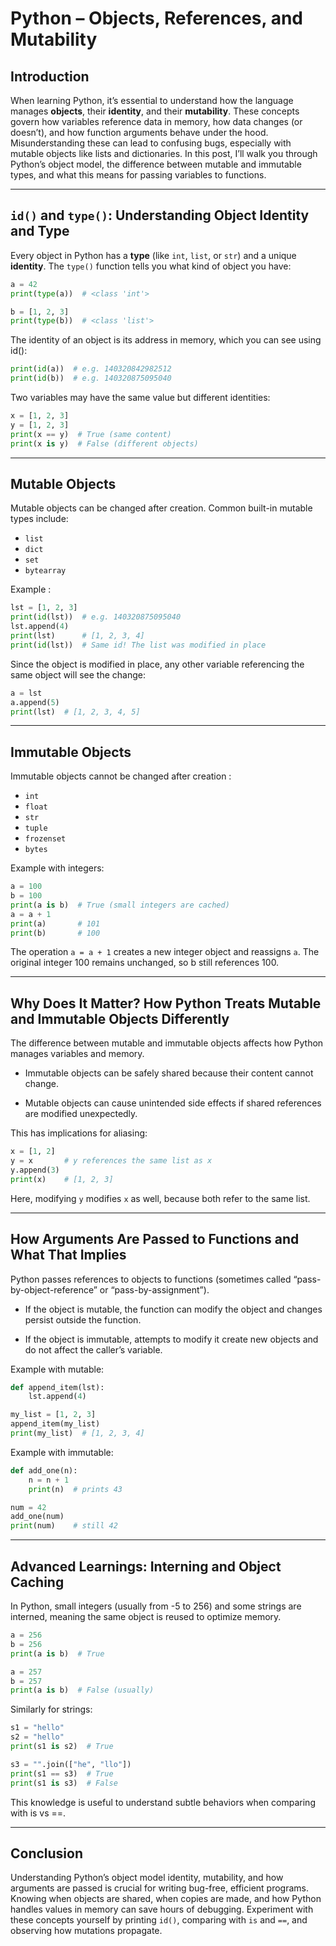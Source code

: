 # Python – Objects, References, and Mutability

## Introduction

When learning Python, it’s essential to understand how the language manages **objects**, their **identity**, and their **mutability**. These concepts govern how variables reference data in memory, how data changes (or doesn’t), and how function arguments behave under the hood. Misunderstanding these can lead to confusing bugs, especially with mutable objects like lists and dictionaries. In this post, I’ll walk you through Python’s object model, the difference between mutable and immutable types, and what this means for passing variables to functions.

---

## `id()` and `type()`: Understanding Object Identity and Type

Every object in Python has a **type** (like `int`, `list`, or `str`) and a unique **identity**. The `type()` function tells you what kind of object you have:

```python
a = 42
print(type(a))  # <class 'int'>

b = [1, 2, 3]
print(type(b))  # <class 'list'>
```

The identity of an object is its address in memory, which you can see using id():

```python
print(id(a))  # e.g. 140320842982512
print(id(b))  # e.g. 140320875095040
```

Two variables may have the same value but different identities:

```python
x = [1, 2, 3]
y = [1, 2, 3]
print(x == y)  # True (same content)
print(x is y)  # False (different objects)
```

---

## Mutable Objects

Mutable objects can be changed after creation. Common built-in mutable types include:

- `list`
- `dict`
- `set`
- `bytearray`

Example :

```python
lst = [1, 2, 3]
print(id(lst))  # e.g. 140320875095040
lst.append(4)
print(lst)      # [1, 2, 3, 4]
print(id(lst))  # Same id! The list was modified in place
```

Since the object is modified in place, any other variable referencing the same object will see the change:

```python
a = lst
a.append(5)
print(lst)  # [1, 2, 3, 4, 5]
```

---

## Immutable Objects

Immutable objects cannot be changed after creation :

- `int`
- `float`
- `str`
- `tuple`
- `frozenset`
- `bytes`

Example with integers:

```python
a = 100
b = 100
print(a is b)  # True (small integers are cached)
a = a + 1
print(a)       # 101
print(b)       # 100
```

The operation `a = a + 1` creates a new integer object and reassigns `a`. The original integer 100 remains unchanged, so b still references 100.

---

## Why Does It Matter? How Python Treats Mutable and Immutable Objects Differently

The difference between mutable and immutable objects affects how Python manages variables and memory.

- Immutable objects can be safely shared because their content cannot change.

- Mutable objects can cause unintended side effects if shared references are modified unexpectedly.

This has implications for aliasing:

```python
x = [1, 2]
y = x       # y references the same list as x
y.append(3)
print(x)    # [1, 2, 3]
```

Here, modifying `y` modifies `x` as well, because both refer to the same list.

---

## How Arguments Are Passed to Functions and What That Implies

Python passes references to objects to functions (sometimes called “pass-by-object-reference” or “pass-by-assignment”).

- If the object is mutable, the function can modify the object and changes persist outside the function.

- If the object is immutable, attempts to modify it create new objects and do not affect the caller’s variable.

Example with mutable:

```python
def append_item(lst):
    lst.append(4)

my_list = [1, 2, 3]
append_item(my_list)
print(my_list)  # [1, 2, 3, 4]
```

Example with immutable:

```python
def add_one(n):
    n = n + 1
    print(n)  # prints 43

num = 42
add_one(num)
print(num)    # still 42
```

---

## Advanced Learnings: Interning and Object Caching

In Python, small integers (usually from -5 to 256) and some strings are interned, meaning the same object is reused to optimize memory.

```python
a = 256
b = 256
print(a is b)  # True

a = 257
b = 257
print(a is b)  # False (usually)
```

Similarly for strings:

```python
s1 = "hello"
s2 = "hello"
print(s1 is s2)  # True

s3 = "".join(["he", "llo"])
print(s1 == s3)  # True
print(s1 is s3)  # False
```

This knowledge is useful to understand subtle behaviors when comparing with is vs ==.

---

## Conclusion

Understanding Python’s object model identity, mutability, and how arguments are passed is crucial for writing bug-free, efficient programs. Knowing when objects are shared, when copies are made, and how Python handles values in memory can save hours of debugging. Experiment with these concepts yourself by printing `id()`, comparing with `is` and `==`, and observing how mutations propagate.
